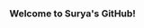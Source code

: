 ### Welcome to Surya's GitHub!

<!-- 
[![trophy](https://github-profile-trophy.vercel.app/?username=suryadheeshjith&column=3&margin-w=15&margin-h=15&rank=SSS,SS,S,AAA,AA,A,B,C)](https://github.com/ryo-ma/github-profile-trophy)
![Dhruv Shetty's Github stats](https://github-readme-stats.vercel.app/api?username=suryadheeshjith&count_private=true&theme=tokyonight)

[![GitHub Streak](https://github-readme-streak-stats.herokuapp.com/?user=suryadheeshjith&theme=tokyonight)](https://github.com/DenverCoder1/github-readme-streak-stats) -->


<!--
**suryadheeshjith/suryadheeshjith** is a ✨ _special_ ✨ repository because its `README.md` (this file) appears on your GitHub profile.

Here are some ideas to get you started:

- 🔭 I’m currently working on ...
- 🌱 I’m currently learning ...
- 👯 I’m looking to collaborate on ...
- 🤔 I’m looking for help with ...
- 💬 Ask me about ...
- 📫 How to reach me: ...
- 😄 Pronouns: ...
- ⚡ Fun fact: ...
-->
